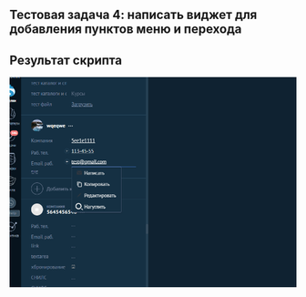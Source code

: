 ## Тестовая задача 4: написать виджет для добавления пунктов меню и перехода
## Результат скрипта
![Скриншот](/img/screen.png)

